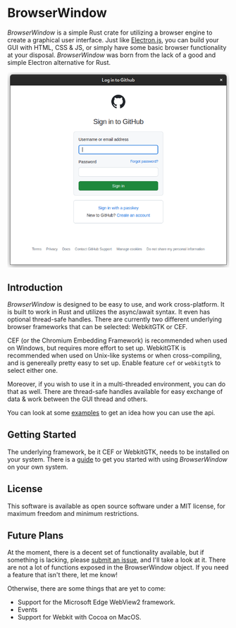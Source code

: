 # BrowserWindow

_BrowserWindow_ is a simple Rust crate for utilizing a browser engine to create a graphical user interface.
Just like [Electron.js](https://www.electronjs.org/), you can build your GUI with HTML, CSS & JS, or simply have some basic browser functionality at your disposal.
_BrowserWindow_ was born from the lack of a good and simple Electron alternative for Rust.

![](preview.png)

## Introduction

_BrowserWindow_ is designed to be easy to use, and work cross-platform. It is built to work in Rust and utilizes the async/await syntax. It even has optional
thread-safe handles. There are currently two different underlying browser frameworks that can be
selected: WebkitGTK or CEF.

CEF (or the Chromium Embedding Framework) is recommended when used on Windows, but requires more
effort to set up.
WebkitGTK is recommended when used on Unix-like systems or when cross-compiling, and is genereally
pretty easy to set up.
Enable feature `cef` or `webkitgtk` to select either one.

Moreover, if you wish to use it in a multi-threaded environment, you can do that as well.
There are thread-safe handles available for easy exchange of data & work between the GUI thread and others.

You can look at some [examples](https://github.com/bamilab/browser-window/tree/master/examples) to
get an idea how you can use the api.

## Getting Started

The underlying framework, be it CEF or WebkitGTK, needs to be installed on your system. There is a
[guide](./docs/GETTING-STARTED.md) to get you started with using _BrowserWindow_ on your own system.

## License

This software is available as open source software under a MIT license, for maximum freedom and
minimum restrictions.

## Future Plans

At the moment, there is a decent set of functionality available, but if something is lacking, please [submit an issue](https://github.com/bamilab/browser-window/issues), and I'll take a look at it.
There are not a lot of functions exposed in the BrowserWindow object. If you need a feature that
isn't there, let me know!

Otherwise, there are some things that are yet to come:

* Support for the Microsoft Edge WebView2 framework.
* Events
* Support for Webkit with Cocoa on MacOS.
